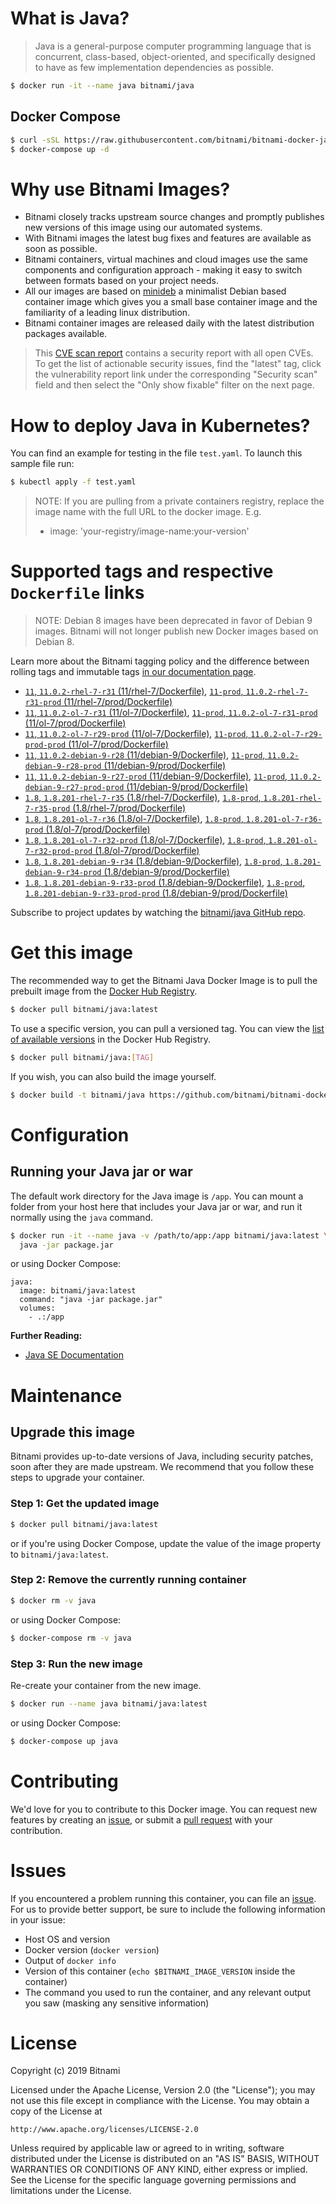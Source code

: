 # What is Java?

> Java is a general-purpose computer programming language that is concurrent, class-based, object-oriented, and specifically designed to have as few implementation dependencies as possible.

```bash
$ docker run -it --name java bitnami/java
```

## Docker Compose

```bash
$ curl -sSL https://raw.githubusercontent.com/bitnami/bitnami-docker-java/master/docker-compose.yml > docker-compose.yml
$ docker-compose up -d
```

# Why use Bitnami Images?

* Bitnami closely tracks upstream source changes and promptly publishes new versions of this image using our automated systems.
* With Bitnami images the latest bug fixes and features are available as soon as possible.
* Bitnami containers, virtual machines and cloud images use the same components and configuration approach - making it easy to switch between formats based on your project needs.
* All our images are based on [minideb](https://github.com/bitnami/minideb) a minimalist Debian based container image which gives you a small base container image and the familiarity of a leading linux distribution.
* Bitnami container images are released daily with the latest distribution packages available.


> This [CVE scan report](https://quay.io/repository/bitnami/java?tab=tags) contains a security report with all open CVEs. To get the list of actionable security issues, find the "latest" tag, click the vulnerability report link under the corresponding "Security scan" field and then select the "Only show fixable" filter on the next page.

# How to deploy Java in Kubernetes?

You can find an example for testing in the file `test.yaml`. To launch this sample file run:

```bash
$ kubectl apply -f test.yaml
```

> NOTE: If you are pulling from a private containers registry, replace the image name with the full URL to the docker image. E.g.
>
> - image: 'your-registry/image-name:your-version'

# Supported tags and respective `Dockerfile` links

> NOTE: Debian 8 images have been deprecated in favor of Debian 9 images. Bitnami will not longer publish new Docker images based on Debian 8.

Learn more about the Bitnami tagging policy and the difference between rolling tags and immutable tags [in our documentation page](https://docs.bitnami.com/containers/how-to/understand-rolling-tags-containers/).


- [`11`, `11.0.2-rhel-7-r31` (11/rhel-7/Dockerfile)](https://github.com/bitnami/bitnami-docker-java/blob/11.0.2-rhel-7-r31/11/rhel-7/Dockerfile), [`11-prod`, `11.0.2-rhel-7-r31-prod` (11/rhel-7/prod/Dockerfile)](https://github.com/bitnami/bitnami-docker-java/blob/11.0.2-rhel-7-r31/11/rhel-7/prod/Dockerfile)
- [`11`, `11.0.2-ol-7-r31` (11/ol-7/Dockerfile)](https://github.com/bitnami/bitnami-docker-java/blob/11.0.2-ol-7-r31/11/ol-7/Dockerfile), [`11-prod`, `11.0.2-ol-7-r31-prod` (11/ol-7/prod/Dockerfile)](https://github.com/bitnami/bitnami-docker-java/blob/11.0.2-ol-7-r31/11/ol-7/prod/Dockerfile)
- [`11`, `11.0.2-ol-7-r29-prod` (11/ol-7/Dockerfile)](https://github.com/bitnami/bitnami-docker-java/blob/11.0.2-ol-7-r29-prod/11/ol-7/Dockerfile), [`11-prod`, `11.0.2-ol-7-r29-prod-prod` (11/ol-7/prod/Dockerfile)](https://github.com/bitnami/bitnami-docker-java/blob/11.0.2-ol-7-r29-prod/11/ol-7/prod/Dockerfile)
- [`11`, `11.0.2-debian-9-r28` (11/debian-9/Dockerfile)](https://github.com/bitnami/bitnami-docker-java/blob/11.0.2-debian-9-r28/11/debian-9/Dockerfile), [`11-prod`, `11.0.2-debian-9-r28-prod` (11/debian-9/prod/Dockerfile)](https://github.com/bitnami/bitnami-docker-java/blob/11.0.2-debian-9-r28/11/debian-9/prod/Dockerfile)
- [`11`, `11.0.2-debian-9-r27-prod` (11/debian-9/Dockerfile)](https://github.com/bitnami/bitnami-docker-java/blob/11.0.2-debian-9-r27-prod/11/debian-9/Dockerfile), [`11-prod`, `11.0.2-debian-9-r27-prod-prod` (11/debian-9/prod/Dockerfile)](https://github.com/bitnami/bitnami-docker-java/blob/11.0.2-debian-9-r27-prod/11/debian-9/prod/Dockerfile)
- [`1.8`, `1.8.201-rhel-7-r35` (1.8/rhel-7/Dockerfile)](https://github.com/bitnami/bitnami-docker-java/blob/1.8.201-rhel-7-r35/1.8/rhel-7/Dockerfile), [`1.8-prod`, `1.8.201-rhel-7-r35-prod` (1.8/rhel-7/prod/Dockerfile)](https://github.com/bitnami/bitnami-docker-java/blob/1.8.201-rhel-7-r35/1.8/rhel-7/prod/Dockerfile)
- [`1.8`, `1.8.201-ol-7-r36` (1.8/ol-7/Dockerfile)](https://github.com/bitnami/bitnami-docker-java/blob/1.8.201-ol-7-r36/1.8/ol-7/Dockerfile), [`1.8-prod`, `1.8.201-ol-7-r36-prod` (1.8/ol-7/prod/Dockerfile)](https://github.com/bitnami/bitnami-docker-java/blob/1.8.201-ol-7-r36/1.8/ol-7/prod/Dockerfile)
- [`1.8`, `1.8.201-ol-7-r32-prod` (1.8/ol-7/Dockerfile)](https://github.com/bitnami/bitnami-docker-java/blob/1.8.201-ol-7-r32-prod/1.8/ol-7/Dockerfile), [`1.8-prod`, `1.8.201-ol-7-r32-prod-prod` (1.8/ol-7/prod/Dockerfile)](https://github.com/bitnami/bitnami-docker-java/blob/1.8.201-ol-7-r32-prod/1.8/ol-7/prod/Dockerfile)
- [`1.8`, `1.8.201-debian-9-r34` (1.8/debian-9/Dockerfile)](https://github.com/bitnami/bitnami-docker-java/blob/1.8.201-debian-9-r34/1.8/debian-9/Dockerfile), [`1.8-prod`, `1.8.201-debian-9-r34-prod` (1.8/debian-9/prod/Dockerfile)](https://github.com/bitnami/bitnami-docker-java/blob/1.8.201-debian-9-r34/1.8/debian-9/prod/Dockerfile)
- [`1.8`, `1.8.201-debian-9-r33-prod` (1.8/debian-9/Dockerfile)](https://github.com/bitnami/bitnami-docker-java/blob/1.8.201-debian-9-r33-prod/1.8/debian-9/Dockerfile), [`1.8-prod`, `1.8.201-debian-9-r33-prod-prod` (1.8/debian-9/prod/Dockerfile)](https://github.com/bitnami/bitnami-docker-java/blob/1.8.201-debian-9-r33-prod/1.8/debian-9/prod/Dockerfile)

Subscribe to project updates by watching the [bitnami/java GitHub repo](https://github.com/bitnami/bitnami-docker-java).

# Get this image

The recommended way to get the Bitnami Java Docker Image is to pull the prebuilt image from the [Docker Hub Registry](https://hub.docker.com/r/bitnami/java).

```bash
$ docker pull bitnami/java:latest
```

To use a specific version, you can pull a versioned tag. You can view the [list of available versions](https://hub.docker.com/r/bitnami/java/tags/) in the Docker Hub Registry.

```bash
$ docker pull bitnami/java:[TAG]
```

If you wish, you can also build the image yourself.

```bash
$ docker build -t bitnami/java https://github.com/bitnami/bitnami-docker-java.git
```

# Configuration

## Running your Java jar or war

The default work directory for the Java image is `/app`. You can mount a folder from your host here that includes your Java jar or war, and run it normally using the `java` command.

```bash
$ docker run -it --name java -v /path/to/app:/app bitnami/java:latest \
  java -jar package.jar
```

or using Docker Compose:

```
java:
  image: bitnami/java:latest
  command: "java -jar package.jar"
  volumes:
    - .:/app
```

**Further Reading:**

  - [Java SE Documentation](https://docs.oracle.com/javase/8/docs/api/)

# Maintenance

## Upgrade this image

Bitnami provides up-to-date versions of Java, including security patches, soon after they are made upstream. We recommend that you follow these steps to upgrade your container.

### Step 1: Get the updated image

```bash
$ docker pull bitnami/java:latest
```

or if you're using Docker Compose, update the value of the image property to `bitnami/java:latest`.

### Step 2: Remove the currently running container

```bash
$ docker rm -v java
```

or using Docker Compose:

```bash
$ docker-compose rm -v java
```

### Step 3: Run the new image

Re-create your container from the new image.

```bash
$ docker run --name java bitnami/java:latest
```

or using Docker Compose:

```bash
$ docker-compose up java
```

# Contributing

We'd love for you to contribute to this Docker image. You can request new features by creating an [issue](https://github.com/bitnami/bitnami-docker-java/issues), or submit a [pull request](https://github.com/bitnami/bitnami-docker-java/pulls) with your contribution.

# Issues

If you encountered a problem running this container, you can file an [issue](https://github.com/bitnami/bitnami-docker-java/issues). For us to provide better support, be sure to include the following information in your issue:

- Host OS and version
- Docker version (`docker version`)
- Output of `docker info`
- Version of this container (`echo $BITNAMI_IMAGE_VERSION` inside the container)
- The command you used to run the container, and any relevant output you saw (masking any sensitive
information)

# License

Copyright (c) 2019 Bitnami

Licensed under the Apache License, Version 2.0 (the "License");
you may not use this file except in compliance with the License.
You may obtain a copy of the License at

    http://www.apache.org/licenses/LICENSE-2.0

Unless required by applicable law or agreed to in writing, software
distributed under the License is distributed on an "AS IS" BASIS,
WITHOUT WARRANTIES OR CONDITIONS OF ANY KIND, either express or implied.
See the License for the specific language governing permissions and
limitations under the License.
